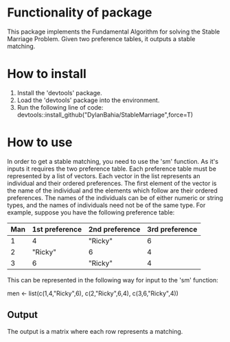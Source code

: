 # Functionality of package
This package implements the Fundamental Algorithm for solving the Stable Marriage Problem. Given two preference tables, it outputs a stable matching. 

# How to install

1) Install the 'devtools' package.
2) Load the 'devtools' package into the environment.
3) Run the following line of code: devtools::install_github("DylanBahia/StableMarriage",force=T)

# How to use
In order to get a stable matching, you need to use the 'sm' function. As it's inputs it requires the two preference table. Each preference table must be represented by a list of vectors. Each vector in the list represents an individual and their ordered preferences. The first element of the vector is the name of the individual and the elements which follow are their ordered preferences. The names of the individuals can be of either numeric or string types, and the names of individuals need not be of the same type. For example, suppose you have the following preference table:

| Man | 1st preference | 2nd preference | 3rd preference |
| ----| ---| --- | ---|
| 1 | 4 | "Ricky"|6|
| 2 | "Ricky" |6|4|
| 3 | 6 |"Ricky"|4|

This can be represented in the following way for input to the 'sm' function:

men <- list(c(1,4,"Ricky",6),
            c(2,"Ricky",6,4),
            c(3,6,"Ricky",4))

## Output

The output is a matrix where each row represents a matching.
